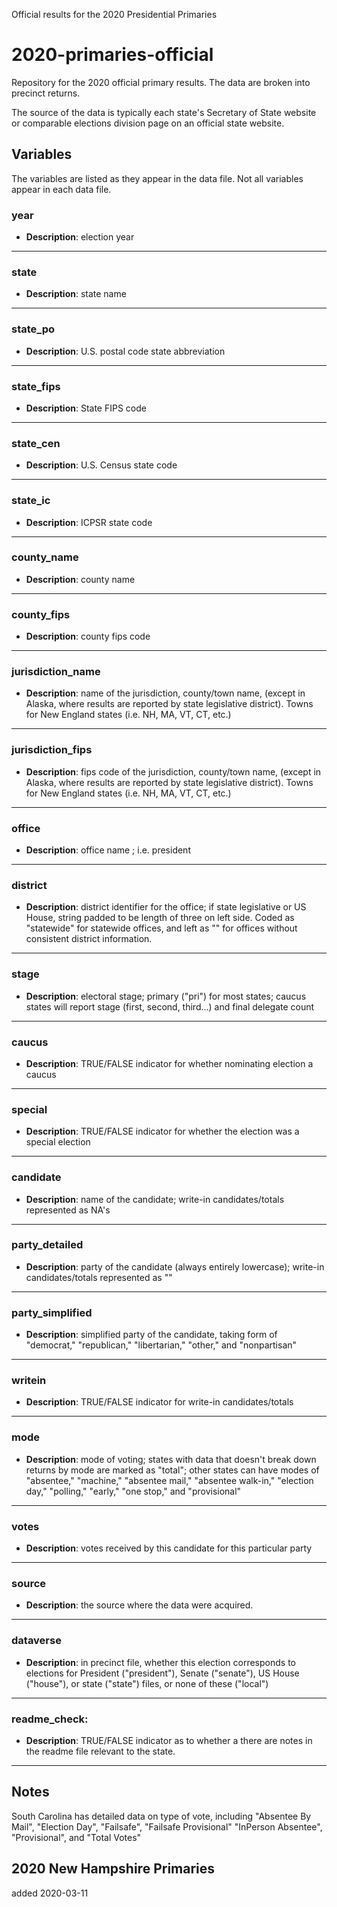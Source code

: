 Official results for the 2020 Presidential Primaries 

# 2020-primaries-official
Repository for the 2020 official primary results. The data are broken into precinct returns.

The source of the data is typically each state's Secretary of State website or comparable elections division page on an official state website.

## Variables
The variables are listed as they appear in the data file. Not all variables appear in each data file.

### year
- **Description**: election year	

------------------

### state
- **Description**: state name 

-----------------

### state_po
- **Description**: U.S. postal code state abbreviation

----------------

### state_fips
 - **Description**: State FIPS code

----------------

### state_cen
 - **Description**: U.S. Census state code

 ---------------
 
### state_ic
 - **Description**: ICPSR state code

-----------------

### county_name
 - **Description**: county name
 
 -----------------

### county_fips
 - **Description**: county fips code
 
 -----------------

### jurisdiction_name
 - **Description**: name of the jurisdiction, county/town name, (except in Alaska, where results are reported by state legislative district). Towns for New England states (i.e. NH, MA, VT, CT, etc.)
 
-----------------

### jurisdiction_fips
 - **Description**: fips code of the jurisdiction, county/town name, (except in Alaska, where results are reported by state legislative district). Towns for New England states (i.e. NH, MA, VT, CT, etc.)

-----------------

### office
- **Description**: office name ; i.e. president

-----------------

### district
 - **Description**: district identifier for the office; if state legislative or US House, string padded to be length of three on left side. Coded as "statewide" for statewide offices, and left as "" for offices without consistent district information.

-----------------

### stage
- **Description**: electoral stage; primary ("pri") for most states; caucus states will report stage (first, second, third...) and final delegate count

-----------------

### caucus
- **Description**: TRUE/FALSE indicator for whether nominating election a caucus

-----------------

### special
- **Description**: TRUE/FALSE indicator for whether the election was a special election

-----------------

### candidate
- **Description**: name of the candidate; write-in candidates/totals represented as NA's
 
-----------------

### party_detailed
- **Description**: party of the candidate (always entirely lowercase); write-in candidates/totals represented as ""

-----------------

### party_simplified
- **Description**: simplified party of the candidate, taking form of "democrat," "republican," "libertarian," "other," and "nonpartisan"

-----------------

### writein
- **Description**: TRUE/FALSE indicator for write-in candidates/totals

-----------------

### mode
- **Description**: mode of voting; states with data that doesn't break down returns by mode are marked as "total"; other states can have modes of "absentee," "machine," "absentee mail," "absentee walk-in," "election day," "polling," "early," "one stop," and "provisional" 

-----------------

### votes 
- **Description**: votes received by this candidate for this particular party

----------------

### source  
- **Description**: the source where the data were acquired. 

----------------

### dataverse  
- **Description**: in precinct file, whether this election corresponds to elections for President ("president"), Senate ("senate"), US House ("house"), or state ("state") files, or none of these ("local")

----------------

### readme_check:   
- **Description**: TRUE/FALSE indicator as to whether a there are notes in the readme file relevant to the state. 

--------------------------------------------------------------------------------------------------------------------

## Notes


South Carolina has detailed data on type of vote, including "Absentee By Mail", "Election Day", "Failsafe", "Failsafe Provisional" "InPerson Absentee", "Provisional", and "Total Votes" 


## 2020 New Hampshire Primaries
added 2020-03-11
